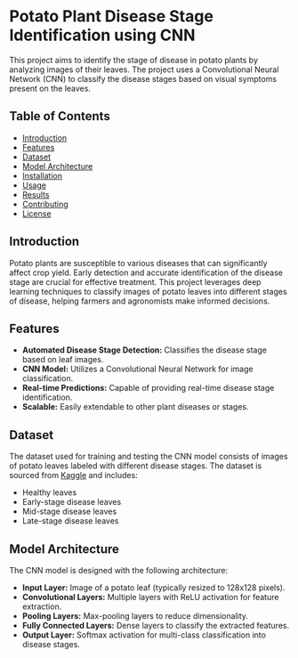 # Potato Plant Disease Stage Identification using CNN

This project aims to identify the stage of disease in potato plants by analyzing images of their leaves. The project uses a Convolutional Neural Network (CNN) to classify the disease stages based on visual symptoms present on the leaves.

## Table of Contents
- [Introduction](#introduction)
- [Features](#features)
- [Dataset](#dataset)
- [Model Architecture](#model-architecture)
- [Installation](#installation)
- [Usage](#usage)
- [Results](#results)
- [Contributing](#contributing)
- [License](#license)

## Introduction
Potato plants are susceptible to various diseases that can significantly affect crop yield. Early detection and accurate identification of the disease stage are crucial for effective treatment. This project leverages deep learning techniques to classify images of potato leaves into different stages of disease, helping farmers and agronomists make informed decisions.

## Features
- **Automated Disease Stage Detection:** Classifies the disease stage based on leaf images.
- **CNN Model:** Utilizes a Convolutional Neural Network for image classification.
- **Real-time Predictions:** Capable of providing real-time disease stage identification.
- **Scalable:** Easily extendable to other plant diseases or stages.

## Dataset
The dataset used for training and testing the CNN model consists of images of potato leaves labeled with different disease stages. The dataset is sourced from [Kaggle](https://www.kaggle.com/datasets) and includes:

- Healthy leaves
- Early-stage disease leaves
- Mid-stage disease leaves
- Late-stage disease leaves

## Model Architecture
The CNN model is designed with the following architecture:

- **Input Layer:** Image of a potato leaf (typically resized to 128x128 pixels).
- **Convolutional Layers:** Multiple layers with ReLU activation for feature extraction.
- **Pooling Layers:** Max-pooling layers to reduce dimensionality.
- **Fully Connected Layers:** Dense layers to classify the extracted features.
- **Output Layer:** Softmax activation for multi-class classification into disease stages.
